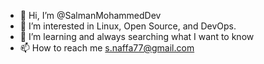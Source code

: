 - 👋 Hi, I’m @SalmanMohammedDev
- 👀 I’m interested in Linux, Open Source, and DevOps.
- 🌱 I’m learning and always searching what I want to know 
- 📫 How to reach me s.naffa77@gmail.com

